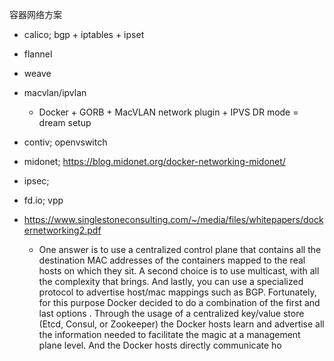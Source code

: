  容器网络方案
 
 - calico; bgp + iptables + ipset
 
 - flannel
 
 - weave
 
 - macvlan/ipvlan
 	
 	* Docker + GORB + MacVLAN network plugin + IPVS DR mode = dream setup
 
 - contiv; openvswitch
 
 - midonet; https://blog.midonet.org/docker-networking-midonet/
 
 - ipsec; 
 
 - fd.io; vpp
 

 - https://www.singlestoneconsulting.com/~/media/files/whitepapers/dockernetworking2.pdf 
 	
 	* One answer is to use a centralized control plane that contains all the destination MAC
addresses of the containers mapped to the real hosts on which they sit. A second choice
is to use multicast, with all the complexity that brings. And lastly, you can use a specialized
protocol to advertise host/mac mappings such as BGP. Fortunately, for this purpose Docker
decided to do a combination of the first and last options . Through the usage of a centralized
key/value store (Etcd, Consul, or Zookeeper) the Docker hosts learn and advertise all the
information needed to facilitate the magic at a management plane level. And the Docker
hosts directly communicate ho